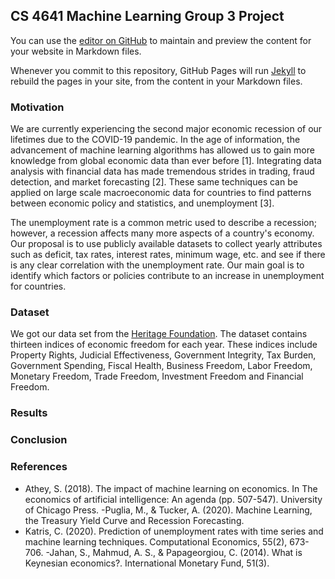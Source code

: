 ## CS 4641 Machine Learning Group 3 Project

You can use the [editor on GitHub](https://github.com/mkatto/CS4641_Group3/edit/master/README.md) to maintain and preview the content for your website in Markdown files.

Whenever you commit to this repository, GitHub Pages will run [Jekyll](https://jekyllrb.com/) to rebuild the pages in your site, from the content in your Markdown files.

### Motivation
We are currently experiencing the second major economic recession of our lifetimes due to the COVID-19 pandemic. In the age of information, the advancement of machine learning algorithms has allowed us to gain more knowledge from global economic data than ever before [1]. Integrating data analysis with financial data has made tremendous strides in trading, fraud detection, and market forecasting [2]. These same techniques can be applied on large scale macroeconomic data for countries to find patterns between economic policy and statistics, and unemployment [3].  

The unemployment rate is a common metric used to describe a recession; however, a recession affects many more aspects of a country's economy. Our proposal is to use publicly available datasets to collect yearly attributes such as deficit, tax rates, interest rates, minimum wage, etc. and see if there is any clear correlation with the unemployment rate. Our main goal is to identify which factors or policies contribute to an increase in unemployment for countries. 

### Dataset
We got our data set from the [Heritage Foundation](https://www.heritage.org/index/explore?view=by-region-country-year&u=637302137906965144).  The dataset contains thirteen indices of economic freedom for each year.  These indices include Property Rights, Judicial Effectiveness, Government Integrity, Tax Burden, Government Spending, Fiscal Health, Business Freedom, Labor Freedom, Monetary Freedom, Trade Freedom, Investment Freedom and Financial Freedom. 

### Results

### Conclusion

### References
- Athey, S. (2018). The impact of machine learning on economics. In The economics of artificial intelligence: An agenda (pp. 507-547). University of Chicago Press. 
-Puglia, M., & Tucker, A. (2020). Machine Learning, the Treasury Yield Curve and Recession Forecasting. 
- Katris, C. (2020). Prediction of unemployment rates with time series and machine learning techniques. Computational Economics, 55(2), 673-706. 
-Jahan, S., Mahmud, A. S., & Papageorgiou, C. (2014). What is Keynesian economics?. International Monetary Fund, 51(3). 
